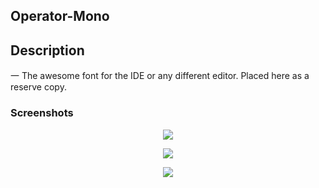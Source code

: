 
## Operator-Mono

## Description
一 The awesome font for the IDE or any different editor.
Placed here as a reserve copy.

### Screenshots

<p align="center"><img src="http://i1.piimg.com/1949/02fd1e93eb33b638.png"></p>
<p align="center"><img src="http://i1.piimg.com/1949/42fd9f0feb547d6b.png"></p>
<p align="center"><img src="http://i1.piimg.com/1949/7cef3db7aaf858d7.png"></p>
